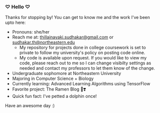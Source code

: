 ### ♡ Hello ♡

Thanks for stopping by! You can get to know me and the work I've been upto here:
- Pronouns: she/her
- Reach me at: thillainayaki.sudhakar@gmail.com or sudhakar.th@northeastern.edu
    - My repository for projects done in college coursework is set to private to follow my university's policy on posting code online.
    - My code is available upon request. If you would like to view my code, please reach out to me so I can change visibilty settings as needed and contact my professors to let them know of the change.
- Undergraduate sophomore at Northeastern University
- Majoring in Computer Science + Biology
- Currently learning: Advanced Learning Algorithms using TensorFlow
- Favorite project: The Ramen Blog 🍜❣️
- Quick fun fact: I've petted a dolphin once!

Have an awesome day :)
<!--
**tsudhakar87/tsudhakar87** is a ✨ _special_ ✨ repository because its `README.md` (this file) appears on your GitHub profile.

Here are some ideas to get you started:

- 🔭 I’m currently working on ...
- 🌱 I’m currently learning ...
- 👯 I’m looking to collaborate on ...
- 🤔 I’m looking for help with ...
- 💬 Ask me about ...
- 📫 How to reach me: ...
- 😄 Pronouns: she/her
- ⚡ Fun fact: ...
- My Resume: Thillai Sudhakar - Computer Science - 2027
-->
